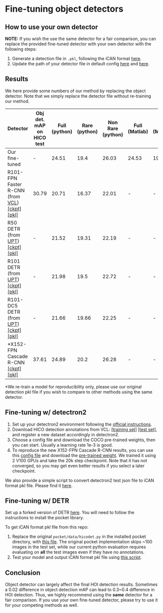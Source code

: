 # Fine-tuning object detectors

## How to use your own detector
**NOTE:** If you wish the use the same detector for a fair comparison, you can replace the provided fine-tuned detector with your own detector with the following steps:

1. Generate a detection file in `.pkl`, following the iCAN format [here](https://github.com/vt-vl-lab/iCAN/blob/master/misc/Object_Detector.py).
2. Update the path of your detector file in default config [here](https://github.com/vt-vl-lab/DRG/blob/master/maskrcnn_benchmark/config/paths_catalog.py#L98) and [here](https://github.com/vt-vl-lab/DRG/blob/master/maskrcnn_benchmark/config/paths_catalog.py#L135).


## Results
We here provide some numbers of our method by replacing the object detector. Note that we simply replace the detector file without re-training our method.

Detector | Obj det. mAP on HICO test | Full (python) | Rare (python) | Non Rare (python) | Full (Matlab) | Rare (Matlab) | Non Rare (Matlab) |
---------------|------------|------------|------------|------------|------------|------------|------------|
Our fine-tuned | - | 24.51 | 19.4 | 26.03 | 24.53 | 19.47 | 26.04 |
R101-FPN Faster R-CNN (from [VCL](https://github.com/zhihou7/VCL)) [[ckpt]](https://drive.google.com/file/d/1RgWNoc-lk8HMlcttzLghPg8LAPCdmCCG/view?usp=sharing) [[pkl]](https://drive.google.com/file/d/1QI1kcZJqI-ym6AGQ2swwp4CKb39uLf-4/view?usp=sharing) | 30.79 | 20.71 | 16.37 | 22.01 | - | - | - |
R50 DETR (from [UPT](https://github.com/fredzzhang/upt))[[ckpt]](https://drive.google.com/file/d/1BQ-0tbSH7UC6QMIMMgdbNpRw2NcO8yAD/view?usp=sharing) [[pkl]](https://filebox.ece.vt.edu/~ylzou/HOI/detection/Test_HICO_detr-r50-hicodet.pkl) | - | 21.52 | 19.31 | 22.19 | - | - | - |
R101 DETR (from [UPT](https://github.com/fredzzhang/upt))[[ckpt]](https://drive.google.com/file/d/1pZrRp8Qcs5FNM9CJsWzVxwzU7J8C-t8f/view?usp=sharing) [[pkl]](https://filebox.ece.vt.edu/~ylzou/HOI/detection/Test_HICO_detr-r101-hicodet.pkl) | - | 21.98 | 19.5 | 22.72 | - | - | - |
R101-DC5 DETR (from [UPT](https://github.com/fredzzhang/upt))[[ckpt]](https://drive.google.com/file/d/1kkyVeoUGb8rT9b5J5Q3f51OFmm4Z73UD/view?usp=sharing) [[pkl]](https://filebox.ece.vt.edu/~ylzou/HOI/detection/Test_HICO_detr-r101-dc5-hicodet.pkl) | - | 21.66 | 19.66 | 22.25 | - | - | - |
*X152-FPN Cascade R-CNN [[ckpt]](https://filebox.ece.vt.edu/~ylzou/HOI/ckpt/cascade_faster_rcnn_X152_FPN_lr1e-3_20k.pth) [[pkl]](https://filebox.ece.vt.edu/~ylzou/HOI/detection/Test_HICO_cascade_rcnn_X152_FPN_lr1e-3_20k.pkl) | 37.61 | 24.89 | 20.2 | 26.28 | - | - | - |

*We re-train a model for reproducibility only, please use our original detection pkl file if you wish to compare to other methods using the same detector.


## Fine-tuning w/ detectron2

1. Set up your detectron2 environment following the [official instructions](https://detectron2.readthedocs.io/tutorials/install.html).
2. Download HICO detection annotations from VCL: [[training set]](https://drive.google.com/file/d/1qyUURe978WuZRm1s-VWoC_TpTInYTUXd/view?usp=sharing) [[test set]](https://drive.google.com/file/d/1M4j5-rHcdfHYVfHQToccO0SsEGP4nGC1/view?usp=sharing), and register a new dataset accordingly in detectron2.
3. Choose a config file and download the COCO pre-trained weights, then you can start. Usually a learning rate 1e-3 is good.
4. To reproduce the new X152-FPN Cascade R-CNN results, you can use this [config file](https://filebox.ece.vt.edu/~ylzou/HOI/config/cascade_faster_rcnn_X_152_32x8d_FPN_IN5k_gn_dconv.yaml) and download the [pre-trained weight](https://dl.fbaipublicfiles.com/detectron2/Misc/cascade_mask_rcnn_X_152_32x8d_FPN_IN5k_gn_dconv/18131413/model_0039999_e76410.pkl). We trained it using 2 V100 GPUs and take the 20k step checkpoint. Note that it has not converged, so you may get even better results if you select a later checkpoint.

We also provide a simple script to convert detectron2 test json file to iCAN format pkl file. Please find it [here](misc/convert_json_to_pkl.py).


## Fine-tuning w/ DETR
Set up a forked version of DETR [here](https://github.com/fredzzhang/hicodet). You will need to follow the instructions to install the pocket library.

To get iCAN format pkl file from this repo:
1. Replace the original `pocket/data/hicodet.py` in the installed pocket directory, with [this file](misc/hicodet.py). The original pocket implementation skips ~100 images in the test set, while our current python evaluation requires evaluating on **all** the test images even if they have no annotations.
2. Test your model and output iCAN format pkl file using [this script](misc/custom_detr.py).


## Conclusion
Object detector can largely affect the final HOI detection results. Sometimes a 0.02 difference in object detection mAP can lead to 0.3~0.4 difference in HOI detection. Thus, we highly recommend using the **same** detector for a fair comparison. If you use your own fine-tuned detector, please try to use it for your competing methods as well.
